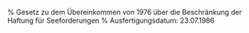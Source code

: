 % Gesetz zu dem Übereinkommen von 1976 über die Beschränkung der Haftung für Seeforderungen
% Ausfertigungsdatum: 23.07.1986
 
